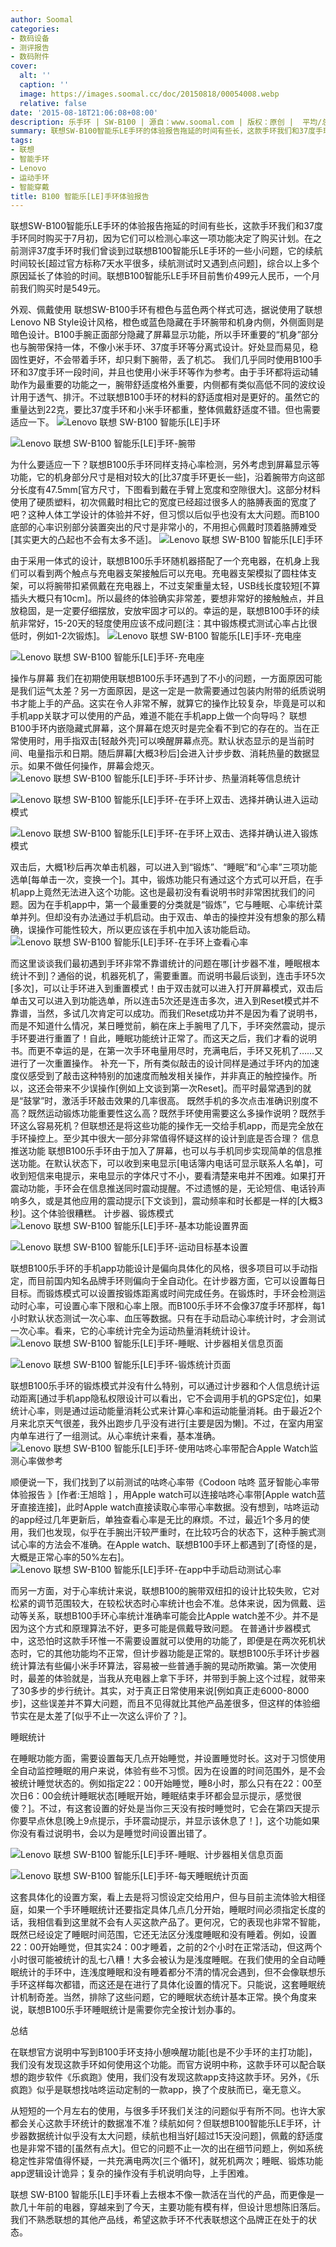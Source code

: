 ```yaml
---
author: Soomal
categories:
- 数码设备
- 测评报告
- 数码附件
cover:
  alt: ''
  caption: ''
  image: https://images.soomal.cc/doc/20150818/00054008.webp
  relative: false
date: '2015-08-18T21:06:08+08:00'
description: 乐手环 | SW-B100 | 源自：www.soomal.com | 版权：原创 |  平均/总评分：09.18/101
summary: 联想SW-B100智能乐LE手环的体验报告拖延的时间有些长，这款手环我们和37度手环同时购买于7月初，因为它们可以检测心率这一项功能决定了购买计划。在之前测评37度手环时我们曾谈到过联想B100智能乐LE手环的一些小问题……
tags:
- 联想
- 智能手环
- Lenovo
- 运动手环
- 智能穿戴
title: B100 智能乐[LE]手环体验报告
---
```


联想SW-B100智能乐LE手环的体验报告拖延的时间有些长，这款手环我们和37度手环同时购买于7月初，因为它们可以检测心率这一项功能决定了购买计划。在之前测评37度手环时我们曾谈到过联想B100智能乐LE手环的一些小问题，它的续航时间较长[超过官方标称7天水平很多，续航测试时又遇到点问题]，综合以上多个原因延长了体验的时间。联想B100智能乐LE手环目前售价499元人民币，一个月前我们购买时是549元。



外观、佩戴使用
联想SW-B100手环有橙色与蓝色两个样式可选，据说使用了联想Lenovo NB Style设计风格，橙色或蓝色隐藏在手环腕带和机身内侧，外侧面则是暗色设计。B100手腕正面部分隐藏了屏幕显示功能，所以手环重要的“机身”部分也与腕带保持一体，不像小米手环、37度手环等分离式设计。好处显而易见，稳固性更好，不会带着手环，却只剩下腕带，丢了机芯。
我们几乎同时使用B100手环和37度手环一段时间，并且也使用小米手环等作为参考。由于手环都将运动辅助作为最重要的功能之一，腕带舒适度格外重要，内侧都有类似高低不同的波纹设计用于透气、排汗。不过联想B100手环的材料的舒适度相对是更好的。虽然它的重量达到22克，要比37度手环和小米手环都重，整体佩戴舒适度不错。但也需要适应一下。
![Lenovo 联想 SW-B100 智能乐[LE]手环](https://images.soomal.cc/doc/20150706/00052873.webp)




![Lenovo 联想 SW-B100 智能乐[LE]手环-腕带](https://images.soomal.cc/doc/20150706/00052884.webp)




为什么要适应一下？联想B100乐手环同样支持心率检测，另外考虑到屏幕显示等功能，它的机身部分尺寸是相对较大的[比37度手环更长一些]，沿着腕带方向这部分长度有47.5mm[官方尺寸，下图看到戴在手臂上宽度和空隙很大]。这部分材料使用了硬质塑料，初次佩戴时相比它的宽度已经超过很多人的胳膊表面的宽度了吧？这种人体工学设计的体验并不好，但习惯以后似乎也没有太大问题。而B100底部的心率识别部分装置突出的尺寸是非常小的，不用担心佩戴时顶着胳膊难受[其实更大的凸起也不会有太多不适]。
![Lenovo 联想 SW-B100 智能乐[LE]手环](https://images.soomal.cc/doc/20150706/00052877.webp)




由于采用一体式的设计，联想B100乐手环随机器搭配了一个充电器，在机身上我们可以看到两个触点与充电器支架接触后可以充电。充电器支架模拟了圆柱体支架，可以将腕带扣紧佩戴在充电器上，不过支架重量太轻，USB线长度较短[不算插头大概只有10cm]。所以最终的体验确实非常差，要想非常好的接触触点，并且放稳固，是一定要仔细摆放，安放牢固才可以的。幸运的是，联想B100手环的续航非常好，15-20天的轻度使用应该不成问题[注：其中锻炼模式测试心率占比很低时，例如1-2次锻炼]。
![Lenovo 联想 SW-B100 智能乐[LE]手环-充电座](https://images.soomal.cc/doc/20150706/00052879_01.webp)




![Lenovo 联想 SW-B100 智能乐[LE]手环-充电座](https://images.soomal.cc/doc/20150706/00052880_01.webp)




操作与屏幕
我们在初期使用联想B100乐手环遇到了不小的问题，一方面原因可能是我们运气太差？另一方面原因，是这一定是一款需要通过包装内附带的纸质说明书才能上手的产品。这实在令人非常不解，就算它的操作比较复杂，毕竟是可以和手机app关联才可以使用的产品，难道不能在手机app上做一个向导吗？
联想B100手环内嵌隐藏式屏幕，这个屏幕在熄灭时是完全看不到它的存在的。当在正常使用时，用手指双击[轻敲外壳]可以唤醒屏幕点亮。默认状态显示的是当前时间、电量指示和日期。随后屏幕[大概3秒后]会进入计步步数、消耗热量的数据显示。如果不做任何操作，屏幕会熄灭。
![Lenovo 联想 SW-B100 智能乐[LE]手环-手环计步、热量消耗等信息统计](https://images.soomal.cc/doc/20150818/00053996.webp)




![Lenovo 联想 SW-B100 智能乐[LE]手环-在手环上双击、选择并确认进入运动模式](https://images.soomal.cc/doc/20150818/00053997.webp)




![Lenovo 联想 SW-B100 智能乐[LE]手环-在手环上双击、选择并确认进入锻炼模式](https://images.soomal.cc/doc/20150818/00053998.webp)




双击后，大概1秒后再次单击机器，可以进入到“锻炼”、“睡眠”和“心率”三项功能选单[每单击一次，变换一个]。其中，锻炼功能只有通过这个方式可以开启，在手机app上竟然无法进入这个功能。这也是最初没有看说明书时非常困扰我们的问题。因为在手机app中，第一个最重要的分类就是“锻炼”，它与睡眠、心率统计菜单并列。但却没有办法通过手机启动。由于双击、单击的操控并没有想象的那么精确，误操作可能性较大，所以更应该在手机中加入该功能启动。
![Lenovo 联想 SW-B100 智能乐[LE]手环-在手环上查看心率](https://images.soomal.cc/doc/20150818/00053999.webp)




而这里谈谈我们最初遇到手环非常不靠谱统计的问题在哪[计步器不准，睡眠根本统计不到]？通俗的说，机器死机了，需要重置。而说明书最后谈到，连击手环5次[多次]，可以让手环进入到重置模式！由于双击就可以进入打开屏幕模式，双击后单击又可以进入到功能选单，所以连击5次还是连击多次，进入到Reset模式并不靠谱，当然，多试几次肯定可以成功。而我们Reset成功并不是因为看了说明书，而是不知道什么情况，某日睡觉前，躺在床上手腕甩了几下，手环突然震动，提示手环要进行重置了！自此，睡眠功能统计正常了。而这天之后，我们才看的说明书。而更不幸运的是，在第一次手环电量用尽时，充满电后，手环又死机了……又进行了一次重置操作。
补充一下，所有类似敲击的设计同样是通过手环内的加速度仪感受到了敲击这种特别的加速度而触发相关操作，并非真正的触控操作。所以，这还会带来不少误操作[例如上文谈到第一次Reset]。而平时最常遇到的就是“鼓掌”时，激活手环敲击效果的几率很高。
既然手机的多次点击准确识别度不高？既然运动锻炼功能重要性这么高？既然手环使用需要这么多操作说明？既然手环这么容易死机？但联想还是将这些功能的操作无一交给手机app，而是完全放在手环操控上。至少其中很大一部分非常值得怀疑这样的设计到底是否合理？
信息推送功能
联想B100乐手环由于加入了屏幕，也可以与手机同步实现简单的信息推送功能。在默认状态下，可以收到来电显示[电话簿内电话可显示联系人名单]，可收到短信来电提示，来电显示的字体尺寸不小，要看清楚来电并不困难。如果打开震动功能，手环会在信息推送同时震动提醒。不过遗憾的是，无论短信、电话铃声响多久，或是其他应用的震动提示[下文谈到]，震动频率和时长都是一样的[大概3秒]。这个体验很糟糕。
计步器、锻炼模式
![Lenovo 联想 SW-B100 智能乐[LE]手环-基本功能设置界面](https://images.soomal.cc/doc/20150818/00054005_01.webp)




![Lenovo 联想 SW-B100 智能乐[LE]手环-运动目标基本设置](https://images.soomal.cc/doc/20150818/00054006_01.webp)




联想B100乐手环的手机app功能设计是偏向具体化的风格，很多项目可以手动指定，而目前国内知名品牌手环则偏向于全自动化。在计步器方面，它可以设置每日目标。而锻炼模式可以设置按锻炼距离或时间完成任务。在锻炼时，手环会检测运动时心率，可设置心率下限和心率上限。而B100乐手环不会像37度手环那样，每1小时默认状态测试一次心率、血压等数据。只有在手动启动心率统计时，才会测试一次心率。看来，它的心率统计完全为运动热量消耗统计设计。
![Lenovo 联想 SW-B100 智能乐[LE]手环-睡眠、计步器相关信息页面](https://images.soomal.cc/doc/20150818/00054001_01.webp)




![Lenovo 联想 SW-B100 智能乐[LE]手环-锻炼统计页面](https://images.soomal.cc/doc/20150818/00054003_01.webp)




联想B100乐手环的锻炼模式并没有什么特别，可以通过计步器和个人信息统计运动距离[通过手机app隐私权限设计可以看出，它不会调用手机的GPS定位]，如果统计心率，则是通过运动能量消耗公式来计算心率和运动能量消耗。由于最近2个月来北京天气很差，我外出跑步几乎没有进行[主要是因为懒]。不过，在室内用室内单车进行了一组测试。从心率统计来看，基本准确。
![Lenovo 联想 SW-B100 智能乐[LE]手环-使用咕咚心率带配合Apple Watch监测心率做参考](https://images.soomal.cc/doc/20150818/00054007.webp)




顺便说一下，我们找到了以前测试的咕咚心率带《Codoon 咕咚 蓝牙智能心率带体验报告 》[作者:王旭晗 ]
，用Apple watch可以连接咕咚心率带[Apple watch蓝牙直接连接]，此时Apple watch直接读取心率带心率数据。没有想到，咕咚运动的app经过几年更新后，单独查看心率是无比的麻烦。不过，最近1个多月的使用，我们也发现，似乎在手腕出汗较严重时，在比较巧合的状态下，这种手腕式测试心率的方法会不准确。在Apple watch、联想B100手环上都遇到了[奇怪的是，大概是正常心率的50%左右]。
![Lenovo 联想 SW-B100 智能乐[LE]手环-在app中手动启动测试心率](https://images.soomal.cc/doc/20150818/00054004.webp)




而另一方面，对于心率统计来说，联想B100的腕带双纽扣的设计比较失败，它对松紧的调节范围较大，在较松状态时心率统计也会不准。总体来说，因为佩戴、运动等关系，联想B100手环心率统计准确率可能会比Apple watch差不少。并不是因为这个方式和原理算法不好，更多可能是佩戴导致问题。
在普通计步器模式中，这恐怕时这款手环惟一不需要设置就可以使用的功能了，即便是在两次死机状态时，它的其他功能均不正常，但计步器功能是正常的。联想B100乐手环计步器统计算法有些偏小米手环算法，容易被一些普通手腕的晃动所欺骗。第一次使用时，最差的体验就是，当我从充电器上拿下手环，并带到手腕上这个过程，就带来了30多步的步行统计。其实，对于真正日常使用来说[例如真正走6000-8000步]，这些误差并不算大问题，而且不见得就比其他产品差很多，但这样的体验细节实在是太差了[似乎不止一次这么评价了？]。



睡眠统计



在睡眠功能方面，需要设置每天几点开始睡觉，并设置睡觉时长。这对于习惯使用全自动监控睡眠的用户来说，体验有些不习惯。因为在设置的时间范围外，是不会被统计睡觉状态的。例如指定22：00开始睡觉，睡8小时，那么只有在22：00至次日6：00会统计睡眠状态[睡眠开始，睡眠结束手环都会显示提示，感觉很傻？]。不过，有这套设置的好处是当你三天没有按时睡觉时，它会在第四天提示你要早点休息[晚上9点提示，手环震动提示，并显示该休息了！]，这个功能如果你没有看过说明书，会以为是睡觉时间设置出错了。



![Lenovo 联想 SW-B100 智能乐[LE]手环-睡眠、计步器相关信息页面](https://images.soomal.cc/doc/20150818/00054000_01.webp)



![Lenovo 联想 SW-B100 智能乐[LE]手环-每天睡眠统计页面](https://images.soomal.cc/doc/20150818/00054002_01.webp)



这套具体化的设置方案，看上去是将习惯设定交给用户，但与目前主流体验大相径庭，如果一个手环睡眠统计还要指定具体几点几分开始，睡眠时间必须指定长度的话，我相信看到这里就不会有人买这款产品了。更何况，它的表现也非常不智能，既然已经设定了睡眠时间范围，它还无法区分浅度睡眠和没有睡着。例如，设置22：00开始睡觉，但其实24：00才睡着，之前的2个小时在正常活动，但这两个小时很可能被统计的乱七八糟！大多会被认为是浅度睡眠。在我们使用的全自动睡眠统计的手环中，连浅度睡眠和没有睡着都分不清的情况会遇到，但不会像联想乐手环这样每次都错，而这还是在进行了具体化设置的情况下。只能说，这套睡眠统计机制奇差。当然，排除了这些问题，它的睡眠状态统计基本正常。换个角度来说，联想B100乐手环睡眠统计是需要你完全按计划办事的。



总结



在联想官方说明中写到B100手环支持小憩唤醒功能[也是不少手环的主打功能]，我们没有发现这款手环如何使用这个功能。而官方说明中称，这款手环可以配合联想的跑步软件《乐疯跑》使用，我们没有发现这款app支持这款手环。另外，《乐疯跑》似乎是联想找咕咚运动定制的一款app，换了个皮肤而已，毫无意义。

从短短的一个月左右的使用，与很多手环我们关注的问题似乎有所不同。也许大家都会关心这款手环统计的数据准不准？续航如何？但联想B100智能乐LE手环，计步器数据统计似乎没有太大问题，续航也相当好[超过15天没问题]，佩戴的舒适度也是非常不错的[虽然有点大]。但它的问题不止一次的出在细节问题上，例如系统稳定性非常值得怀疑，一共充满电两次[三个循环]，就死机两次；睡眠、锻炼功能app逻辑设计诡异；复杂的操作没有手机说明向导，上手困难。

联想 SW-B100 智能乐[LE]手环看上去根本不像一款活在当代的产品，而更像是一款几十年前的电器，穿越来到了今天，主要功能有模有样，但设计思想陈旧落后。我们不熟悉联想的其他产品线，希望这款手环不代表联想这个品牌正在处于的状态。